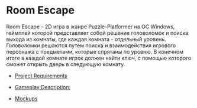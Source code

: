 # Room Escape

Room Escape - 2D игра в жанре Puzzle-Platformer на ОС Windows, геймплей которой представляет собой решение головоломок и поиска выхода из комнаты, где каждая комната - отдельный уровень. Головоломки решаются путём поиска и взаимодействия игрового персонажа с предметами, которые спрятаны по уровню. В конечном итоге в каждой комнате игрок должен найти ключ, с помощью которого сможет открыть дверь в следующую комнату.

* [Project Requirements](https://github.com/BogaDev/RoomEscape/blob/master/docs/ProjectRequirements.md)

* [Gameplay Description](https://github.com/BogaDev/RoomEscape/blob/master/docs/GameplayDescription.md);

* [Mockups](https://github.com/BogaDev/RoomEscape/tree/master/docs/mockups)



